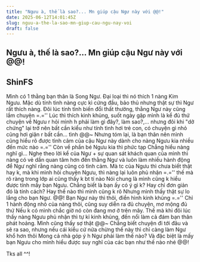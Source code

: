 ```yaml
---
title: "Ngưu à, thế là sao?... Mn giúp cậu Ngư này với @@!"
date: 2025-06-12T14:01:45Z
slug: nguu-a-the-la-sao-mn-giup-cau-ngu-nay-voi
draft: false
---
```


## Ngưu à, thế là sao?... Mn giúp cậu Ngư này với @@!

## ShinFS

Mình có 1 thằng bạn thân là Song Ngư.
Đại loại thì nó thích 1 nàng Kim Ngưu. Mặc dù tính tình nàng cực kì cứng đầu, bảo thủ nhưng thật sự thì Ngư rất thích nàng. Đôi lúc tính tình biến đổi thất thường, thằng Ngư này cũng lắm chuyện =.='' Lúc thì thích kinh khủng, suốt ngày gặp mình là kể đủ thứ chuyện về Ngưu r hỏi mình h phải làm gì đây?, làm sao?,... nhưng đôi khi "dở chứng" lại trở nên bất cần  kiểu như tính tình hơi trẻ con, có chuyện gì nhỏ cũng hơi giận r bất cần... tình @@~ Nhưng tóm lại, là bạn thân nên mình cũng hiểu rõ được tình cảm của cậu Ngư này dành cho nàng Ngưu kia nhiều đến mức nào =.=''
Còn về phần bé Ngưu kia thì phức tạp  Chẳng hiểu nàng nghĩ gì... Nghe theo lời kể của Ngư + sự quan sát khách quan của mình thì nàng có vẻ dần quan tâm hơn đến thằng Ngư và luôn làm nhiều hành động để Ngư nghĩ rằng nàng cũng có tình cảm. Mà tc của Ngưu thì chưa biết thật hay k, mà khi mình hỏi chuyện Ngưu, thì nàng lại luôn phủ nhận =.='' thế mà rõ ràng trong lớp ai cũng thấy k bt tí nào  Nói chung là mình cũng k hiểu được tính mấy bạn Ngưu. Chẳng biết là bạn ấy có ý gì k? Hay chỉ đơn giản đó là tính cách? Hay thế nào thì mình cũng k rõ  Nhưng mình thấy thật sự lo lắng cho bạn Ngư.
@@! Bạn Ngư này thì thôi, điển hình kinh khủng =.='' Chỉ 1 hành động nhỏ của nàng thôi, cũng suy diễn ra đủ chuyện, mơ mộng đủ thứ  Nếu k có mình chắc giờ nó còn đang mơ ở trên mây. Thế mà khi đôi lúc thấy nàng Ngưu phủ nhận thì tự kỉ kinh khủng, đến nổi làm cả đám bạn thân phát hoảng. Mình cũng thấy sợ thật @@~ Chẳng biết chuyện đi tới đâu và sẽ ra sao, nhưng nếu cái kiểu cứ nửa chừng thế này thì chỉ càng làm Ngư khổ hơn thôi 
Mong cả nhà góp ý h Ngư phải làm thế nào? Và đặc biệt là mấy bạn Ngưu cho mình hiểu được suy nghĩ của các bạn như thế nào nhé @@!

Tks all ^^!